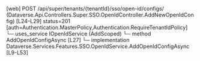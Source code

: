 [web] POST /api/super/tenants/{tenantId}/sso/open-id/configs/  (Dataverse.Api.Controllers.Super.SSO.OpenIdController.AddNewOpenIdConfig)  [L24–L29] status=201 [auth=Authentication.MasterPolicy,Authentication.RequireTenantIdPolicy]
  └─ uses_service IOpenIdService (AddScoped)
    └─ method AddOpenIdConfigAsync [L27]
      └─ implementation Dataverse.Services.Features.SSO.OpenIdService.AddOpenIdConfigAsync [L9-L53]

